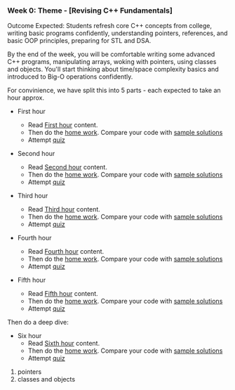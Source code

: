 ### Week 0: Theme - [Revising C++ Fundamentals]

Outcome Expected: Students refresh core C++ concepts from college, writing basic programs confidently, understanding pointers, references, and basic OOP principles, preparing for STL and DSA. 

By the end of the week, you will be comfortable writing some advanced C++ programs, manipulating arrays, woking with pointers, using classes and objects. You'll start thinking about time/space complexity basics and introduced to Big-O operations confidently.

For convinience, we have split this into 5 parts - each expected to take an hour approx.

- First hour
    - Read [First hour](https://github.com/simplifylearning101/dsa_with_cpp/blob/main/week0/1_1_read_cpp_refresher.md) content. 
    - Then do the [home work](https://github.com/simplifylearning101/dsa_with_cpp/blob/main/week0/1_2_do_homework.md). Compare your code with [sample solutions](https://github.com/simplifylearning101/dsa_with_cpp/blob/main/week0/1_3_see_homework_sol.md)
    - Attempt [quiz](https://github.com/simplifylearning101/dsa_with_cpp/blob/main/week0/1_4_quiz.md) 

- Second hour
    - Read [Second hour](https://github.com/simplifylearning101/dsa_with_cpp/blob/main/week0/2_1_read_cpp_refresher.md) content. 
    - Then do the [home work](https://github.com/simplifylearning101/dsa_with_cpp/blob/main/week0/2_2_do_homework.md). Compare your code with [sample solutions](https://github.com/simplifylearning101/dsa_with_cpp/blob/main/week0/2_3_see_homework_sol.md)
    - Attempt [quiz](https://github.com/simplifylearning101/dsa_with_cpp/blob/main/week0/2_4_quiz.md) 

- Third hour
    - Read [Third hour](https://github.com/simplifylearning101/dsa_with_cpp/blob/main/week0/3_1_read_cpp_refresher.md) content. 
    - Then do the [home work](https://github.com/simplifylearning101/dsa_with_cpp/blob/main/week0/3_2_do_homework.md). Compare your code with [sample solutions](https://github.com/simplifylearning101/dsa_with_cpp/blob/main/week0/3_3_see_homework_sol.md)
    - Attempt [quiz](https://github.com/simplifylearning101/dsa_with_cpp/blob/main/week0/3_4_quiz.md) 

- Fourth hour
    - Read [Fourth hour](https://github.com/simplifylearning101/dsa_with_cpp/blob/main/week0/4_1_read_cpp_refresher.md) content. 
    - Then do the [home work](https://github.com/simplifylearning101/dsa_with_cpp/blob/main/week0/4_2_do_homework.md). Compare your code with [sample solutions](https://github.com/simplifylearning101/dsa_with_cpp/blob/main/week0/4_3_see_homework_sol.md)
    - Attempt [quiz](https://github.com/simplifylearning101/dsa_with_cpp/blob/main/week0/4_4_quiz.md) 

- Fifth hour
    - Read [Fifth hour](https://github.com/simplifylearning101/dsa_with_cpp/blob/main/week0/5_1_read_cpp_refresher.md) content. 
    - Then do the [home work](https://github.com/simplifylearning101/dsa_with_cpp/blob/main/week0/5_2_do_homework.md). Compare your code with [sample solutions](https://github.com/simplifylearning101/dsa_with_cpp/blob/main/week0/5_3_see_homework_sol.md)
    - Attempt [quiz](https://github.com/simplifylearning101/dsa_with_cpp/blob/main/week0/5_4_quiz.md) 

Then do a deep dive:

- Six hour
    - Read [Sixth hour](https://github.com/simplifylearning101/dsa_with_cpp/blob/main/week0/6_1_read_cpp_refresher.md) content. 
    - Then do the [home work](https://github.com/simplifylearning101/dsa_with_cpp/blob/main/week0/6_2_do_homework.md). Compare your code with [sample solutions](https://github.com/simplifylearning101/dsa_with_cpp/blob/main/week0/6_3_see_homework_sol.md)
    - Attempt [quiz](https://github.com/simplifylearning101/dsa_with_cpp/blob/main/week0/6_4_quiz.md) 
1. pointers
2. classes and objects



